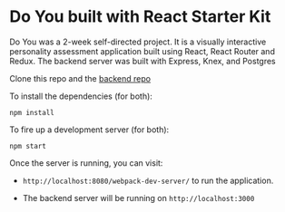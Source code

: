 # Do You built with React Starter Kit

Do You was a 2-week self-directed project. It is a visually interactive personality assessment application built using React, React Router and Redux. The backend server was built with Express, Knex, and Postgres

Clone this repo and the [backend repo](https://github.com/christielynam/do-you-postgres)

To install the dependencies (for both):

```
npm install
```

To fire up a development server (for both):

```
npm start
```

Once the server is running, you can visit:

* `http://localhost:8080/webpack-dev-server/` to run the application.

* The backend server will be running on `http://localhost:3000`
